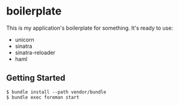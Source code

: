 boilerplate
===========

This is my application's boilerplate for something. It's ready to use:

- unicorn
- sinatra
- sinatra-reloader
- haml

Getting Started
-------------

    $ bundle install --path vendor/bundle
    $ bundle exec foreman start

